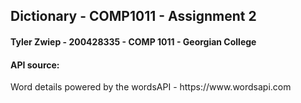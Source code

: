 <h2>Dictionary - COMP1011 - Assignment 2</h2>
<h4>Tyler Zwiep - 200428335 - COMP 1011 - Georgian College</h4>
<h4>API source:</h4>
<p>Word details powered by the wordsAPI - https://www.wordsapi.com</p>
